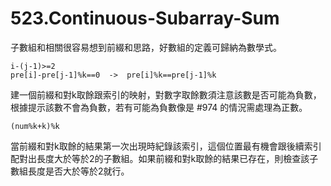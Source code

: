 # 523.Continuous-Subarray-Sum

子數組和相關很容易想到前綴和思路，好數組的定義可歸納為數學式。

```
i-(j-1)>=2
pre[i]-pre[j-1]%k==0  ->  pre[i]%k==pre[j-1]%k
```

建一個前綴和對k取餘跟索引的映射，對數字取餘數須注意該數是否可能為負數，根據提示該數不會為負數，若有可能為負數像是 #974 的情況需處理為正數。

```
(num%k+k)%k
```

當前綴和對k取餘的結果第一次出現時紀錄該索引，這個位置最有機會跟後續索引配對出長度大於等於2的子數組。如果前綴和對k取餘的結果已存在，則檢查該子數組長度是否大於等於2就行。
